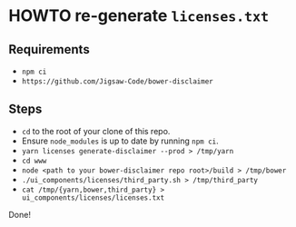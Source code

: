 # HOWTO re-generate `licenses.txt`

## Requirements

- `npm ci`
- `https://github.com/Jigsaw-Code/bower-disclaimer`

## Steps

- `cd` to the root of your clone of this repo.
- Ensure `node_modules` is up to date by running `npm ci`.
- `yarn licenses generate-disclaimer --prod > /tmp/yarn`
- `cd www`
- `node <path to your bower-disclaimer repo root>/build > /tmp/bower`
- `./ui_components/licenses/third_party.sh > /tmp/third_party`
- `cat /tmp/{yarn,bower,third_party} > ui_components/licenses/licenses.txt`

Done!
